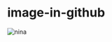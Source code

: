# image-in-github
![nina](https://user-images.githubusercontent.com/34209695/109344194-b1397300-786e-11eb-9136-60110cbd3a7e.png)
